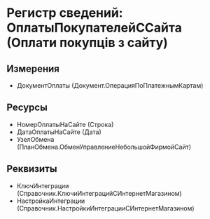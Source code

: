 ﻿# Регистр сведений: ОплатыПокупателейССайта (Оплати покупців з сайту)

## Измерения

- ДокументОплаты (Документ.ОперацияПоПлатежнымКартам)

## Ресурсы

- НомерОплатыНаСайте (Строка)
- ДатаОплатыНаСайте (Дата)
- УзелОбмена (ПланОбмена.ОбменУправлениеНебольшойФирмойСайт)

## Реквизиты

- КлючИнтеграции (Справочник.КлючиИнтеграцийСИнтернетМагазином)
- НастройкаИнтеграции (Справочник.НастройкиИнтеграцииСИнтернетМагазином)


